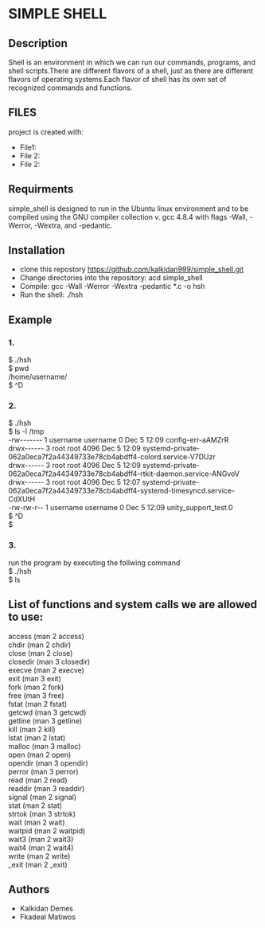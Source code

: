 # SIMPLE SHELL
## Description
Shell is an environment in which we can run our commands, programs, and shell scripts.There are different flavors of a shell,
just as there are different flavors of operating systems.Each flavor of shell has its own set of recognized commands and functions.
## FILES
project is created with:
* File1:
* File 2:
* File 2:
## Requirments
simple_shell is designed to run in the Ubuntu linux environment and to be compiled using the GNU compiler collection v. gcc 4.8.4
with flags -Wall, -Werror, -Wextra, and -pedantic.
## Installation
* clone this repostory https://github.com/kalkidan999/simple_shell.git
* Change directories into the repository: acd simple_shell
* Compile: gcc -Wall -Werror -Wextra -pedantic *.c -o hsh
* Run the shell: ./hsh
## Example
### 1.
$ ./hsh <br />
$ pwd <br />
/home/username/ <br />
$ ^D <br />
### 2. 
$ ./hsh <br />
$ ls -l /tmp <br />
-rw------- 1 username username    0 Dec  5 12:09 config-err-aAMZrR <br />
drwx------ 3 root   root   4096 Dec  5 12:09 systemd-private-062a0eca7f2a44349733e78cb4abdff4-colord.service-V7DUzr <br />
drwx------ 3 root   root   4096 Dec  5 12:09 systemd-private-062a0eca7f2a44349733e78cb4abdff4-rtkit-daemon.service-ANGvoV <br />
drwx------ 3 root   root   4096 Dec  5 12:07 systemd-private-062a0eca7f2a44349733e78cb4abdff4-systemd-timesyncd.service-CdXUtH <br />
-rw-rw-r-- 1 username username    0 Dec  5 12:09 unity_support_test.0 <br />
$ ^D <br />
$
### 3.
run the program by executing the follwing command <br />
$ ./hsh <br />
$ ls
## List of functions and system calls we are allowed to use:
access (man 2 access) <br />
chdir (man 2 chdir) <br />
close (man 2 close)<br />
closedir (man 3 closedir)<br />
execve (man 2 execve)<br />
exit (man 3 exit)<br />
fork (man 2 fork)<br />
free (man 3 free)<br />
fstat (man 2 fstat)<br />
getcwd (man 3 getcwd)<br />
getline (man 3 getline)<br />
kill (man 2 kill)<br />
lstat (man 2 lstat)<br />
malloc (man 3 malloc)<br />
open (man 2 open)<br />
opendir (man 3 opendir)<br />
perror (man 3 perror)<br />
read (man 2 read)<br />
readdir (man 3 readdir)<br />
signal (man 2 signal)<br />
stat (man 2 stat)<br />
strtok (man 3 strtok)<br />
wait (man 2 wait)<br />
waitpid (man 2 waitpid)<br />
wait3 (man 2 wait3)<br />
wait4 (man 2 wait4)<br />
write (man 2 write)<br />
_exit (man 2 _exit)<br />
## Authors
* Kalkidan Demes
* Fkadeal Matiwos
